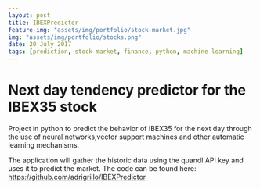 ```yaml
---
layout: post
title: IBEXPredictor
feature-img: "assets/img/portfolio/stock-market.jpg"
img: "assets/img/portfolio/stocks.png"
date: 20 July 2017
tags: [prediction, stock market, finance, python, machine learning]
---
```


# Next day tendency predictor for the IBEX35 stock 

Project in python to predict the behavior of IBEX35 for the next day through the
use of neural networks,vector support machines and other automatic learning mechanisms.

The application will gather the historic data using the quandl API key and uses it to 
predict the market. The code can be found here: https://github.com/adrigrillo/IBEXPredictor

